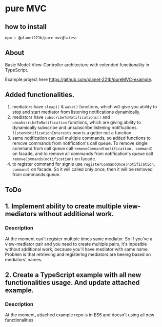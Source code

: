 # pure MVC

## how to install

`npm i @planet221b/pure-mvc@latest`

## About

Basic Model-View-Controller architecture with extended functionality in TypeScript.

Example project here https://github.com/planet-221b/pureMVC-example.

## Added functionalities.

1. mediators have `sleap()` & `wake()` functions, which will give you ability to stop and start mediator from listening notifications dynamically.
2. mediators have `subscribeToNotifications()` and `unsubscribeToNotification` functions, which are giving ability to dynamically subscribe and unsubscribe listening notifications. `listenNotificationInterests` now is a getter not a function.
3. same notification can call multiple commands, so added functions to remove commands from notification's call queue. To remove single command from call queue call `removeCommand(notification, command)` on facade, and to remove all commands from notification's queue call `removeCommands(notification)` on facade.
4. to register command for signle use `registerCommandOnce(notification, command)` on facade. So it will called only once, then it will be removed from commands queue.

## ToDo

## 1. Implement ability to create multiple view-mediators without additional work.

### Description

At the moment can't register multiple times same mediator. So if you've a view-mediator pair and you need to create multiple pairs, it's inposible without additional work, because you'll have mediator with same name.
Problem is that retrieving and registering mediators are beeing based on mediators' names.

## 2. Create a TypeScript example with all new functionalities usage. And update attached example.

### Description

At the moment, attached example repo is in ES6 and doesn't using all new functionalities
